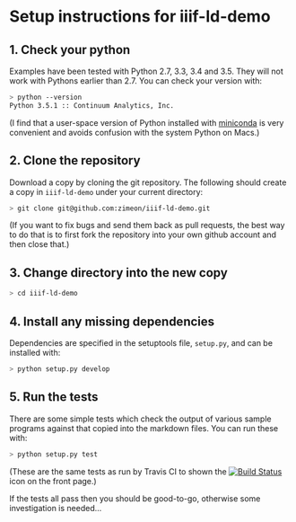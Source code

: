 # Setup instructions for iiif-ld-demo

## 1. Check your python

Examples have been tested with Python 2.7, 3.3, 3.4 and 3.5. They will not work with Pythons earlier than 2.7. You can check your version with:

``` bash
> python --version
Python 3.5.1 :: Continuum Analytics, Inc.
```

(I find that a user-space version of Python installed with [miniconda](http://conda.pydata.org/docs/install/quick.html) is very convenient and avoids confusion with the system Python on Macs.)

## 2. Clone the repository

Download a copy by cloning the git repository. The following should create a copy in `iiif-ld-demo` under your current directory:

``` bash
> git clone git@github.com:zimeon/iiif-ld-demo.git
```

(If you want to fix bugs and send them back as pull requests, the best way to do that is to first fork the repository into your own github account and then close that.)

## 3. Change directory into the new copy

``` bash
> cd iiif-ld-demo
```

## 4. Install any missing dependencies

Dependencies are specified in the setuptools file, `setup.py`, and can be installed with:

``` bash
> python setup.py develop
```

## 5. Run the tests

There are some simple tests which check the output of various sample programs against that copied into the markdown files. You can run these with:

``` bash
> python setup.py test
```

(These are the same tests as run by Travis CI to shown the [![Build Status](https://travis-ci.org/zimeon/iiif-ld-demo.svg?branch=master)](https://travis-ci.org/zimeon/iiif-ld-demo) icon on the front page.)

If the tests all pass then you should be good-to-go, otherwise some investigation is needed...
